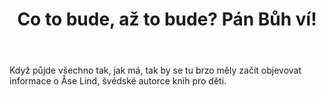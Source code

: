 ﻿---
layout: post
title: Co to bude, až to bude? Pán Bůh ví!
---

Když půjde všechno tak, jak má, tak by se tu brzo měly začít objevovat informace o Åse Lind, švédské autorce knih pro děti.

